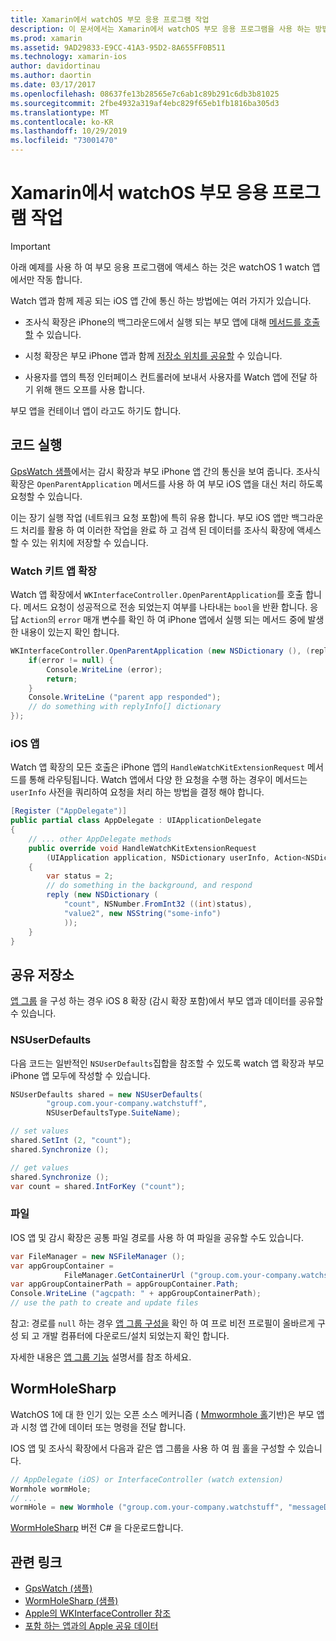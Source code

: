```yaml
---
title: Xamarin에서 watchOS 부모 응용 프로그램 작업
description: 이 문서에서는 Xamarin에서 watchOS 부모 응용 프로그램을 사용 하는 방법을 설명 합니다. WatchKit 앱 확장, iOS 앱, 공유 저장소 등에 대해 설명 합니다.
ms.prod: xamarin
ms.assetid: 9AD29833-E9CC-41A3-95D2-8A655FF0B511
ms.technology: xamarin-ios
author: davidortinau
ms.author: daortin
ms.date: 03/17/2017
ms.openlocfilehash: 08637fe13b28565e7c6ab1c89b291c6db3b81025
ms.sourcegitcommit: 2fbe4932a319af4ebc829f65eb1fb1816ba305d3
ms.translationtype: MT
ms.contentlocale: ko-KR
ms.lasthandoff: 10/29/2019
ms.locfileid: "73001470"
---
```

# <a name="working-with-the-watchos-parent-application-in-xamarin"></a>Xamarin에서 watchOS 부모 응용 프로그램 작업

> [!IMPORTANT]
> 아래 예제를 사용 하 여 부모 응용 프로그램에 액세스 하는 것은 watchOS 1 watch 앱 에서만 작동 합니다.

Watch 앱과 함께 제공 되는 iOS 앱 간에 통신 하는 방법에는 여러 가지가 있습니다.

- 조사식 확장은 iPhone의 백그라운드에서 실행 되는 부모 앱에 대해 [메서드를 호출할](#code) 수 있습니다.

- 시청 확장은 부모 iPhone 앱과 함께 [저장소 위치를 공유할](#storage) 수 있습니다.

- 사용자를 앱의 특정 인터페이스 컨트롤러에 보내서 사용자를 Watch 앱에 전달 하기 위해 핸드 오프를 사용 합니다.

부모 앱을 컨테이너 앱이 라고도 하기도 합니다.

<a name="code" />

## <a name="run-code"></a>코드 실행

[GpsWatch 샘플](https://docs.microsoft.com/samples/xamarin/ios-samples/watchkit-gpswatch)에서는 감시 확장과 부모 iPhone 앱 간의 통신을 보여 줍니다.
조사식 확장은 `OpenParentApplication` 메서드를 사용 하 여 부모 iOS 앱을 대신 처리 하도록 요청할 수 있습니다.

이는 장기 실행 작업 (네트워크 요청 포함)에 특히 유용 합니다. 부모 iOS 앱만 백그라운드 처리를 활용 하 여 이러한 작업을 완료 하 고 검색 된 데이터를 조사식 확장에 액세스할 수 있는 위치에 저장할 수 있습니다.

### <a name="watch-kit-app-extension"></a>Watch 키트 앱 확장

Watch 앱 확장에서 `WKInterfaceController.OpenParentApplication`를 호출 합니다. 메서드 요청이 성공적으로 전송 되었는지 여부를 나타내는 `bool`을 반환 합니다. 응답 `Action`의 `error` 매개 변수를 확인 하 여 iPhone 앱에서 실행 되는 메서드 중에 발생 한 내용이 있는지 확인 합니다.

```csharp
WKInterfaceController.OpenParentApplication (new NSDictionary (), (replyInfo, error) => {
    if(error != null) {
        Console.WriteLine (error);
        return;
    }
    Console.WriteLine ("parent app responded");
    // do something with replyInfo[] dictionary
});
```

### <a name="ios-app"></a>iOS 앱

Watch 앱 확장의 모든 호출은 iPhone 앱의 `HandleWatchKitExtensionRequest` 메서드를 통해 라우팅됩니다.
Watch 앱에서 다양 한 요청을 수행 하는 경우이 메서드는 `userInfo` 사전을 쿼리하여 요청을 처리 하는 방법을 결정 해야 합니다.

```csharp
[Register ("AppDelegate")]
public partial class AppDelegate : UIApplicationDelegate
{
    // ... other AppDelegate methods
    public override void HandleWatchKitExtensionRequest
        (UIApplication application, NSDictionary userInfo, Action<NSDictionary> reply)
    {
        var status = 2;
        // do something in the background, and respond
        reply (new NSDictionary (
            "count", NSNumber.FromInt32 ((int)status),
            "value2", new NSString("some-info")
            ));
    }
}
```

<a name="storage" />

## <a name="shared-storage"></a>공유 저장소

[앱 그룹](~/ios/watchos/app-fundamentals/app-groups.md) 을 구성 하는 경우 iOS 8 확장 (감시 확장 포함)에서 부모 앱과 데이터를 공유할 수 있습니다.

<a name="nsuserdefaults" />

### <a name="nsuserdefaults"></a>NSUserDefaults

다음 코드는 일반적인 `NSUserDefaults`집합을 참조할 수 있도록 watch 앱 확장과 부모 iPhone 앱 모두에 작성할 수 있습니다.

```csharp
NSUserDefaults shared = new NSUserDefaults(
        "group.com.your-company.watchstuff",
        NSUserDefaultsType.SuiteName);

// set values
shared.SetInt (2, "count");
shared.Synchronize ();

// get values
shared.Synchronize ();
var count = shared.IntForKey ("count");
```

<a name="files" />

### <a name="files"></a>파일

IOS 앱 및 감시 확장은 공통 파일 경로를 사용 하 여 파일을 공유할 수도 있습니다.

```csharp
var FileManager = new NSFileManager ();
var appGroupContainer =
            FileManager.GetContainerUrl ("group.com.your-company.watchstuff");
var appGroupContainerPath = appGroupContainer.Path;
Console.WriteLine ("agcpath: " + appGroupContainerPath);
// use the path to create and update files
```

참고: 경로를 `null` 하는 경우 [앱 그룹 구성을](~/ios/watchos/app-fundamentals/app-groups.md) 확인 하 여 프로 비전 프로필이 올바르게 구성 되 고 개발 컴퓨터에 다운로드/설치 되었는지 확인 합니다.

자세한 내용은 [앱 그룹 기능](~/ios/deploy-test/provisioning/capabilities/app-groups-capabilities.md) 설명서를 참조 하세요.

## <a name="wormholesharp"></a>WormHoleSharp

WatchOS 1에 대 한 인기 있는 오픈 소스 메커니즘 ( [Mmwormhole 홀](https://github.com/mutualmobile/MMWormhole)기반)은 부모 앱과 시청 앱 간에 데이터 또는 명령을 전달 합니다.

IOS 앱 및 조사식 확장에서 다음과 같은 앱 그룹을 사용 하 여 웜 홀을 구성할 수 있습니다.

```csharp
// AppDelegate (iOS) or InterfaceController (watch extension)
Wormhole wormHole;
// ...
wormHole = new Wormhole ("group.com.your-company.watchstuff", "messageDir");
```

[WormHoleSharp](https://github.com/Clancey/WormHoleSharp) 버전 C# 을 다운로드합니다.

## <a name="related-links"></a>관련 링크

- [GpsWatch (샘플)](https://docs.microsoft.com/samples/xamarin/ios-samples/watchos-watchkitcatalog)
- [WormHoleSharp (샘플)](https://github.com/Clancey/WormHoleSharp)
- [Apple의 WKInterfaceController 참조](https://developer.apple.com/library/prerelease/ios/documentation/WatchKit/Reference/WKInterfaceController_class/index.html#//apple_ref/occ/clm/WKInterfaceController/openParentApplication:reply:)
- [포함 하는 앱과의 Apple 공유 데이터](https://developer.apple.com/library/ios/documentation/General/Conceptual/ExtensibilityPG/ExtensionScenarios.html)
